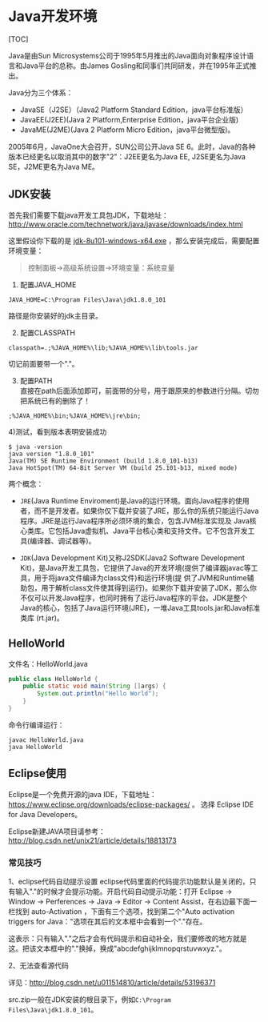 # Java开发环境

[TOC]

Java是由Sun Microsystems公司于1995年5月推出的Java面向对象程序设计语言和Java平台的总称。由James Gosling和同事们共同研发，并在1995年正式推出。

Java分为三个体系：

- JavaSE（J2SE）（Java2 Platform Standard Edition，java平台标准版）
- JavaEE(J2EE)(Java 2 Platform,Enterprise Edition，java平台企业版)
- JavaME(J2ME)(Java 2 Platform Micro Edition，java平台微型版)。

2005年6月，JavaOne大会召开，SUN公司公开Java SE 6。此时，Java的各种版本已经更名以取消其中的数字"2"：J2EE更名为Java EE, J2SE更名为Java SE，J2ME更名为Java ME。

## JDK安装

首先我们需要下载java开发工具包JDK，下载地址：http://www.oracle.com/technetwork/java/javase/downloads/index.html

这里假设你下载的是 [jdk-8u101-windows-x64.exe](http://download.oracle.com/otn-pub/java/jdk/8u101-b13/jdk-8u101-windows-x64.exe) ，那么安装完成后，需要配置环境变量：  

> 控制面板->高级系统设置->环境变量：系统变量  

1) 配置JAVA_HOME  
```
JAVA_HOME=C:\Program Files\Java\jdk1.8.0_101
```
路径是你安装好的jdk主目录。  

2) 配置CLASSPATH  
```
classpath=.;%JAVA_HOME%\lib;%JAVA_HOME%\lib\tools.jar
```
切记前面要带一个"."。  

3) 配置PATH  
直接在path后面添加即可，前面带的分号，用于跟原来的参数进行分隔。切勿把系统已有的删除了！  
```
;%JAVA_HOME%\bin;%JAVA_HOME%\jre\bin;
```

4)测试，看到版本表明安装成功  
```
$ java -version
java version "1.8.0_101"
Java(TM) SE Runtime Environment (build 1.8.0_101-b13)
Java HotSpot(TM) 64-Bit Server VM (build 25.101-b13, mixed mode)
```


两个概念：

- `JRE`(Java Runtime Enviroment)是Java的运行环境。面向Java程序的使用者，而不是开发者。如果你仅下载并安装了JRE，那么你的系统只能运行Java程序。JRE是运行Java程序所必须环境的集合，包含JVM标准实现及 Java核心类库。它包括Java虚拟机、Java平台核心类和支持文件。它不包含开发工具(编译器、调试器等)。

- `JDK`(Java Development Kit)又称J2SDK(Java2 Software Development Kit)，是Java开发工具包，它提供了Java的开发环境(提供了编译器javac等工具，用于将java文件编译为class文件)和运行环境(提 供了JVM和Runtime辅助包，用于解析class文件使其得到运行)。如果你下载并安装了JDK，那么你不仅可以开发Java程序，也同时拥有了运行Java程序的平台。JDK是整个Java的核心，包括了Java运行环境(JRE)，一堆Java工具tools.jar和Java标准类库 (rt.jar)。

## HelloWorld

文件名：HelloWorld.java
``` java
public class HelloWorld {
    public static void main(String []args) {
        System.out.println("Hello World");
    }
}
```

命令行编译运行：
```
javac HelloWorld.java
java HelloWorld
```

## Eclipse使用

Eclipse是一个免费开源的java IDE，下载地址： https://www.eclipse.org/downloads/eclipse-packages/ 。
选择 Eclipse IDE for Java Developers。

Eclipse新建JAVA项目请参考：http://blog.csdn.net/unix21/article/details/18813173

### 常见技巧
1、eclipse代码自动提示设置
eclipse代码里面的代码提示功能默认是关闭的，只有输入"."的时候才会提示功能。开启代码自动提示功能：打开 Eclipse  -> Window -> Perferences -> Java -> Editor -> Content Assist，在右边最下面一栏找到 auto-Activation ，下面有三个选项，找到第二个"Auto activation triggers for Java："选项在其后的文本框中会看到一个"."存在。

这表示：只有输入"."之后才会有代码提示和自动补全，我们要修改的地方就是这。把该文本框中的"."换掉，换成"abcdefghijklmnopqrstuvwxyz."。

2、无法查看源代码

详见：http://blog.csdn.net/u011514810/article/details/53196371

src.zip一般在JDK安装的根目录下，例如`C:\Program Files\Java\jdk1.8.0_101`。

